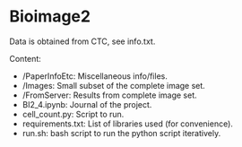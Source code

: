 # Bioimage2

Data is obtained from CTC, see info.txt.

Content:
- /PaperInfoEtc: Miscellaneous info/files.
- /Images: Small subset of the complete image set.
- /FromServer: Results from complete image set.
- BI2_4.ipynb: Journal of the project.
- cell_count.py: Script to run.
- requirements.txt: List of libraries used (for convenience).
- run.sh: bash script to run the python script iteratively.

